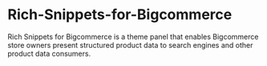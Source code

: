 Rich-Snippets-for-Bigcommerce
=============================

Rich Snippets for Bigcommerce is a theme panel that enables Bigcommerce store owners present structured product data to search engines and other product data consumers.
